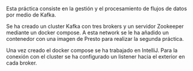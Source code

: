 Esta práctica consiste en la gestión y el procesamiento de flujos de datos
por medio de Kafka. 

Se ha creado un cluster Kafka con tres brokers y un servidor Zookeeper mediante un docker compose. 
A esta network se le ha añadido un contenedor con una imagen de Presto para realizar la segunda práctica.

Una vez creado el docker compose se ha trabajado en IntelliJ. Para la conexión con el cluster se ha configurado un listener 
hacia el exterior en cada broker.